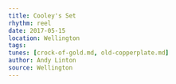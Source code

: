 ```yaml
---
title: Cooley's Set
rhythm: reel
date: 2017-05-15
location: Wellington
tags:
tunes: [crock-of-gold.md, old-copperplate.md]
author: Andy Linton
source: Wellington
---
```

